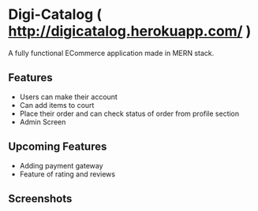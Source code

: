 # Digi-Catalog ( http://digicatalog.herokuapp.com/ )
A fully functional ECommerce application made in MERN stack.

## Features
- Users can make their account
- Can add items to court
- Place their order and can check status of order from profile section
- Admin Screen

## Upcoming Features
- Adding payment gateway
- Feature of rating and reviews

## Screenshots


